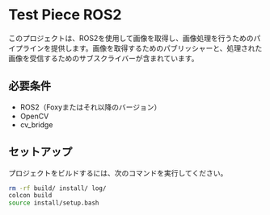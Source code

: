 # Test Piece ROS2

このプロジェクトは、ROS2を使用して画像を取得し、画像処理を行うためのパイプラインを提供します。画像を取得するためのパブリッシャーと、処理された画像を受信するためのサブスクライバーが含まれています。

## 必要条件

- ROS2（Foxyまたはそれ以降のバージョン）
- OpenCV
- cv_bridge

## セットアップ

プロジェクトをビルドするには、次のコマンドを実行してください。

```bash
rm -rf build/ install/ log/
colcon build
source install/setup.bash
